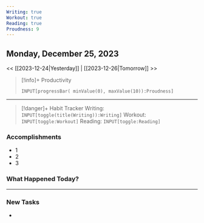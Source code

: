 ```yaml
---
Writing: true
Workout: true
Reading: true
Proudness: 9
---
```

## Monday, December 25, 2023

<< [[2023-12-24|Yesterday]] | [[2023-12-26|Tomorrow]] >>

> [!info]+ Productivity
> ```meta-bind
> INPUT[progressBar( minValue(0), maxValue(10)):Proudness]

---

> [!danger]+ Habit Tracker
> Writing: `INPUT[toggle(title(Writing)):Writing]` Workout: `INPUT[toggle:Workout]` Reading: `INPUT[toggle:Reading]`


### Accomplishments
- 1
- 2
- 3

### What Happened Today?


---
### New Tasks
- 

